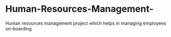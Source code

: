 # Human-Resources-Management-
Human resources management project which helps in managing employees on-boarding
